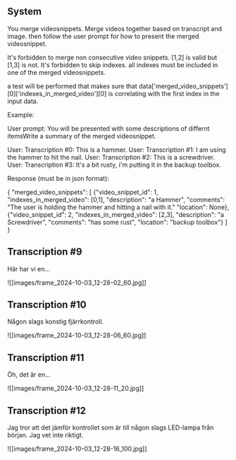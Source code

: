 ## System
You merge videosnippets. Merge videos together based on transcript and image. then follow the user prompt for how to present the merged videosnippet.

It's forbidden to merge non consecutive video snippets. [1,2] is valid but [1,3] is not.
It's forbidden to skip indexes. all indexes must be included in one of the merged videosnippets.

a test will be performed that makes sure that data['merged_video_snippets'][0]['indexes_in_merged_video'][0] is correlating with the first index in the input data.

Example:

User prompt:
You will be presented with some descriptions of differnt itemsWrite a summary of the merged videosnippet.

User: Transcription #0: This is a hammer.
User: Transcription #1: I am using the hammer to hit the nail.
User: Transcription #2: This is a screwdriver.
User: Transcription #3: It's a bit rusty, i'm putting it in the backup toolbox.



Response (must be in json format):


{
  "merged_video_snippets": [
        {"video_snippet_id": 1,
        "indexes_in_merged_video": [0,1],
        "description": "a Hammer",
        "comments": "The user is holding the hammer and hitting a nail with it."
        "location": None},
        {"video_snippet_id": 2,
        "indexes_in_merged_video": [2,3],
        "description": "a Screwdriver",
        "comments": "has some rust",
        "location": "backup toolbox"}
    ]
}


## Transcription #9
 Här har vi en...

![[images/frame_2024-10-03_12-28-02_60.jpg]]

## Transcription #10
 Någon slags konstig fjärrkontroll.

![[images/frame_2024-10-03_12-28-06_60.jpg]]

## Transcription #11
 Öh, det är en...

![[images/frame_2024-10-03_12-28-11_20.jpg]]

## Transcription #12
 Jag tror att det jämför kontrollet som är till någon slags LED-lampa från början. Jag vet inte riktigt.

![[images/frame_2024-10-03_12-28-16_100.jpg]]


